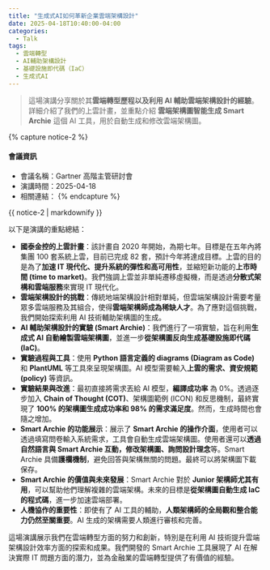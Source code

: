 ```yaml
---
title: "生成式AI如何革新企業雲端架構設計"
date: 2025-04-18T10:40:00-04:00
categories:
  - Talk
tags:
  - 雲端轉型
  - AI輔助架構設計
  - 基礎設施即代碼（IaC）
  - 生成式AI
---
```


> 這場演講分享關於其**雲端轉型歷程以及利用 AI 輔助雲端架構設計的經驗**。詳細介紹了我們的上雲計畫，並重點介紹 **雲端架構圖智能生成
Smart Archie** 這個 AI 工具，用於自動生成和修改雲端架構圖。

{% capture notice-2 %}
#### 會議資訊

* 會議名稱：Gartner 高階主管研討會
* 演講時間：2025-04-18
* 相關連結：
  {% endcapture %}

<div class="notice">{{ notice-2 | markdownify }}</div>

以下是演講的重點總結：

- **國泰金控的上雲計畫**：該計畫自 2020 年開始，為期七年。目標是在五年內將集團 100 套系統上雲，目前已完成 82 套，預計今年將達成目標。上雲的目的是為了**加速 IT 現代化、提升系統的彈性和高可用性**，並縮短新功能的**上市時間 (time to market)**。我們強調上雲並非單純遷移虛擬機，而是透過**分散式架構和雲端服務**來實現 IT 現代化。
- **雲端架構設計的挑戰**：傳統地端架構設計相對單純，但雲端架構設計需要考量眾多雲端服務及其組合，使得**雲端架構師成為稀缺人才**。為了應對這個挑戰，我們開始探索利用 AI 技術輔助架構圖的生成。
- **AI 輔助架構設計的實驗 (Smart Archie)**：我們進行了一項實驗，旨在利用**生成式 AI 自動繪製雲端架構圖**，並進一步**從架構圖反向生成基礎設施即代碼 (IaC)**。
- **實驗過程與工具**：使用 **Python 語言定義的 diagrams (Diagram as Code)** 和 **PlantUML** 等工具來呈現架構圖。AI 模型需要輸入**上雲的需求、資安規範 (policy)** 等資訊。
- **實驗結果與改進**：最初直接將需求丟給 AI 模型，**編譯成功率** 為 0%。透過逐步加入 **Chain of Thought (COT)**、架構圖範例 (ICON) 和反思機制，最終實現了 **100% 的架構圖生成成功率和 98% 的需求滿足度**。然而，生成時間也會隨之增加。
- **Smart Archie 的功能展示**：展示了 **Smart Archie 的操作介面**，使用者可以透過填寫問卷輸入系統需求，工具會自動生成雲端架構圖。使用者還可以**透過自然語言與 Smart Archie 互動，修改架構圖、詢問設計理念**等。Smart Archie 具備**護欄機制**，避免回答與架構無關的問題。最終可以將架構圖下載保存。
- **Smart Archie 的價值與未來發展**：Smart Archie 對於 **Junior 架構師尤其有用**，可以幫助他們理解複雜的雲端架構。未來的目標是**從架構圖自動生成 IaC 的程式碼**，進一步加速雲端部署。
- **人機協作的重要性**：即使有了 AI 工具的輔助，**人類架構師的全局觀和整合能力仍然至關重要**。AI 生成的架構需要人類進行審核和完善。

這場演講展示我們在雲端轉型方面的努力和創新，特別是在利用 AI 技術提升雲端架構設計效率方面的探索和成果。我們開發的 Smart Archie 工具展現了 AI 在解決實際 IT 問題方面的潛力，並為金融業的雲端轉型提供了有價值的經驗。
